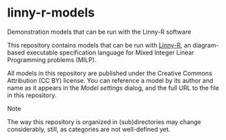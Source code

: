 # linny-r-models
Demonstration models that can be run with the Linny-R software

This repository contains models that can be run with
[Linny-R](https://github.com/pwgbots/linny-r), an diagram-based executable
specification language for Mixed Integer Linear Programming problems (MILP).

All models in this repository are published under the Creative Commons
Attribution (CC BY) license. You can reference a model by its author
and name as it appears in the _Model settings_ dialog, and the full URL
to the file in this repository. 

> [!NOTE]
> The way this repository is organized in (sub)directories may change
> considerably, still, as categories are not well-defined yet. 
